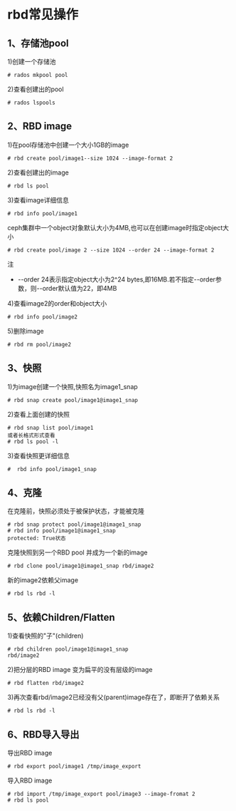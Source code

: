 rbd常见操作  
===
1、存储池pool  
---
1)创建一个存储池  
```
# rados mkpool pool
```  

2)查看创建出的pool
```
# rados lspools
```  

2、RBD image  
---
1)在pool存储池中创建一个大小1GB的image  
```
# rbd create pool/image1--size 1024 --image-format 2
```  

2)查看创建出的image  
```
# rbd ls pool
```  

3)查看image详细信息  
```
# rbd info pool/image1
```  

ceph集群中一个object对象默认大小为4MB,也可以在创建image时指定object大小  
```
# rbd create pool/image 2 --size 1024 --order 24 --image-format 2
```  
注  
- --order 24表示指定object大小为2^24 bytes,即16MB.若不指定--order参数，则--order默认值为22，即4MB  

4)查看image2的order和object大小  
```
# rbd info pool/image2
```  

5)删除image  
```
# rbd rm pool/image2
```  

3、快照  
---
1)为image创建一个快照,快照名为image1_snap  
```
# rbd snap create pool/image1@image1_snap
```  

2)查看上面创建的快照  
```
# rbd snap list pool/image1
或者长格式形式查看
# rbd ls pool -l
```  

3)查看快照更详细信息  
```
#  rbd info pool/image1_snap
```  

4、克隆  
---
在克隆前，快照必须处于被保护状态，才能被克隆  
```
# rbd snap protect pool/image1@image1_snap
# rbd info pool/image1@image1_snap
protected: True状态
```  

克隆快照到另一个RBD pool 并成为一个新的image  
```
# rbd clone pool/image1@image1_snap rbd/image2
```
新的image2依赖父image  
```
# rbd ls rbd -l
```  

5、依赖Children/Flatten  
---
1)查看快照的"子"(children)  
```
# rbd children pool/image1@image1_snap
rbd/image2
```  

2)把分层的RBD image 变为扁平的没有层级的image  
```
# rbd flatten rbd/image2
```  

3)再次查看rbd/image2已经没有父(parent)image存在了，即断开了依赖关系  
```
# rbd ls rbd -l
```  

6、RBD导入导出  
---
导出RBD image  
```
# rbd export pool/image1 /tmp/image_export
```  

导入RBD image  
```
# rbd import /tmp/image_export pool/image3 --image-fromat 2
# rbd ls pool
```  
